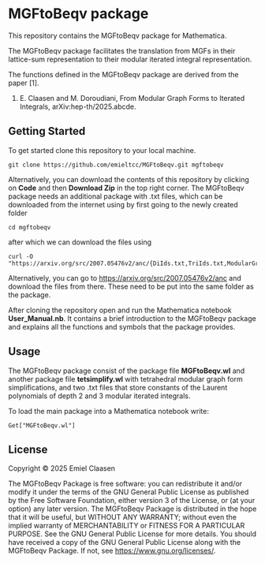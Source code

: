 # MGFtoBeqv package

This repository contains the MGFtoBeqv package for Mathematica.

The MGFtoBeqv package facilitates the translation from MGFs in their lattice-sum representation to their modular iterated integral representation.

The functions defined in the MGFtoBeqv package are derived from the paper [1].

1. E. Claasen and M. Doroudiani, From Modular Graph Forms to Iterated Integrals, arXiv:hep-th/2025.abcde.

## Getting Started

To get started clone this repository to your local machine.

```
git clone https://github.com/emieltcc/MGFtoBeqv.git mgftobeqv
```

Alternatively, you can download the contents of this repository by clicking on **Code** and then **Download Zip** in the top right corner.
The MGFtoBeqv package needs an additional package with .txt files, which can be downloaded from the internet using by first going to the newly created folder

```
cd mgftobeqv
```
after which we can download the files using

```
curl -O "https://arxiv.org/src/2007.05476v2/anc/{DiIds.txt,TriIds.txt,ModularGraphForms.m}"
```

Alternatively, you can go to https://arxiv.org/src/2007.05476v2/anc and download the files from there. These need to be put into the same folder as the package.

After cloning the repository open and run the Mathematica notebook **User_Manual.nb**. It contains a brief introduction to the MGFtoBeqv package and explains all the functions and symbols that the package provides.

## Usage

The MGFtoBeqv package consist of the package file **MGFtoBeqv.wl** and another package file **tetsimplify.wl** with tetrahedral modular graph form simplifications, and two .txt files that store constants of the Laurent polynomials of depth 2 and 3 modular iterated integrals.

To load the main package into a Mathematica notebook write:

```
Get["MGFtoBeqv.wl"]
```

## License
Copyright © 2025 Emiel Claasen

The MGFtoBeqv Package is free software: you can redistribute it and/or modify it under the terms of the GNU General Public License as published by the Free Software Foundation, either version 3 of the License, or (at your option) any later version.
The MGFtoBeqv Package is distributed in the hope that it will be useful, but WITHOUT ANY WARRANTY; without even the implied warranty of MERCHANTABILITY or FITNESS FOR A PARTICULAR PURPOSE. See the GNU General Public License for more details.
You should have received a copy of the GNU General Public License along with the MGFtoBeqv Package. If not, see https://www.gnu.org/licenses/.
